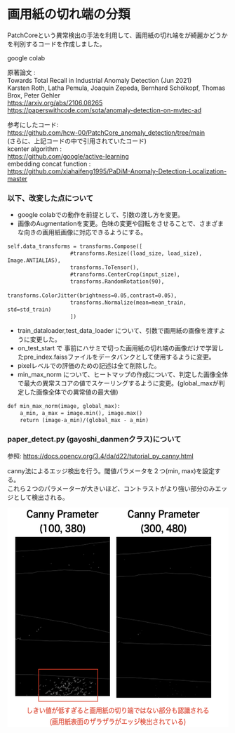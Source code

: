 # 画用紙の切れ端の分類
PatchCoreという異常検出の手法を利用して、画用紙の切れ端をが綺麗かどうかを判別するコードを作成しました。

google colab  


原著論文 :   
Towards Total Recall in Industrial Anomaly Detection (Jun 2021)  
Karsten Roth, Latha Pemula, Joaquin Zepeda, Bernhard Schölkopf, Thomas Brox, Peter Gehler  
https://arxiv.org/abs/2106.08265  
https://paperswithcode.com/sota/anomaly-detection-on-mvtec-ad


参考にしたコード:  
https://github.com/hcw-00/PatchCore_anomaly_detection/tree/main  
(さらに、上記コードの中で引用されていたコード)  
kcenter algorithm :  
https://github.com/google/active-learning  
embedding concat function :  
https://github.com/xiahaifeng1995/PaDiM-Anomaly-Detection-Localization-master

### 以下、改変した点について
- google colabでの動作を前提として、引数の渡し方を変更。
- 画像のAugmentationを変更。色味の変更や回転をさせることで、さまざまな向きの画用紙画像に対応できるようにする。
~~~
self.data_transforms = transforms.Compose([
                    #transforms.Resize((load_size, load_size), Image.ANTIALIAS),
                    transforms.ToTensor(),
                    #transforms.CenterCrop(input_size),
                    transforms.RandomRotation(90),
                    transforms.ColorJitter(brightness=0.05,contrast=0.05),
                    transforms.Normalize(mean=mean_train, std=std_train)
                    ])
~~~
- train_dataloader,test_data_loader について、引数で画用紙の画像を渡すように変更した。
- on_test_start で 事前にハサミで切った画用紙の切れ端の画像だけで学習したpre_index.faissファイルをデータバンクとして使用するように変更。
- pixelレベルでの評価のための記述は全て削除した。
- min_max_norm について、ヒートマップの作成について、判定した画像全体で最大の異常スコアの値でスケーリングするように変更。(global_maxが判定した画像全体での異常値の最大値)
~~~
def min_max_norm(image, global_max):
    a_min, a_max = image.min(), image.max()
    return (image-a_min)/(global_max - a_min)
~~~

### paper_detect.py (gayoshi_danmenクラス)について
参照: 
https://docs.opencv.org/3.4/da/d22/tutorial_py_canny.html

canny法によるエッジ検出を行う。閾値パラメータを２つ(min, max)を設定する。  
これら２つのパラメーターが大きいほど、コントラストがより強い部分のみエッジとして検出される。 
  
<img src="./readme_image/canny_image.png" alt="attach:cat" title="attach:cat" width="600" height="500">